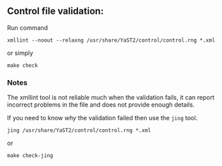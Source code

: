 Control file validation:
------------------------

Run command

    xmllint --noout --relaxng /usr/share/YaST2/control/control.rng *.xml

or simply

    make check


### Notes

The xmllint tool is not reliable much when the validation fails, it can
report incorrect problems in the file and does not provide enough details.

If you need to know *why* the validation failed then use the `jing` tool.

    jing /usr/share/YaST2/control/control.rng *.xml

or

    make check-jing

